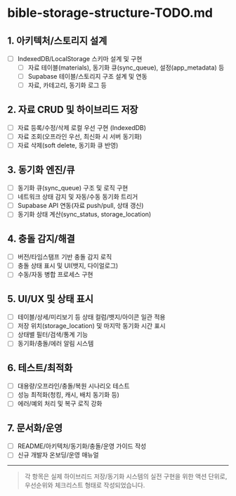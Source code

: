 # bible-storage-structure-TODO.md

## 1. 아키텍처/스토리지 설계
- [ ] IndexedDB/LocalStorage 스키마 설계 및 구현
  - [ ] 자료 테이블(materials), 동기화 큐(sync_queue), 설정(app_metadata) 등
  - [ ] Supabase 테이블/스토리지 구조 설계 및 연동
  - [ ] 자료, 카테고리, 동기화 로그 등

## 2. 자료 CRUD 및 하이브리드 저장
- [ ] 자료 등록/수정/삭제 로컬 우선 구현 (IndexedDB)
- [ ] 자료 조회(오프라인 우선, 최신화 시 서버 동기화)
- [ ] 자료 삭제(soft delete, 동기화 큐 반영)

## 3. 동기화 엔진/큐
- [ ] 동기화 큐(sync_queue) 구조 및 로직 구현
- [ ] 네트워크 상태 감지 및 자동/수동 동기화 트리거
- [ ] Supabase API 연동(자료 push/pull, 상태 갱신)
- [ ] 동기화 상태 계산(sync_status, storage_location)

## 4. 충돌 감지/해결
- [ ] 버전/타임스탬프 기반 충돌 감지 로직
- [ ] 충돌 상태 표시 및 UI(뱃지, 다이얼로그)
- [ ] 수동/자동 병합 프로세스 구현

## 5. UI/UX 및 상태 표시
- [ ] 테이블/상세/미리보기 등 상태 컬럼/뱃지/아이콘 일관 적용
- [ ] 저장 위치(storage_location) 및 마지막 동기화 시간 표시
- [ ] 상태별 필터/검색/통계 기능
- [ ] 동기화/충돌/에러 알림 시스템

## 6. 테스트/최적화
- [ ] 대용량/오프라인/충돌/복원 시나리오 테스트
- [ ] 성능 최적화(청킹, 캐시, 배치 동기화 등)
- [ ] 에러/예외 처리 및 복구 로직 강화

## 7. 문서화/운영
- [ ] README/아키텍처/동기화/충돌/운영 가이드 작성
- [ ] 신규 개발자 온보딩/운영 매뉴얼

---
> 각 항목은 실제 하이브리드 저장/동기화 시스템의 실전 구현을 위한 액션 단위로, 우선순위와 체크리스트 형태로 작성되었습니다. 